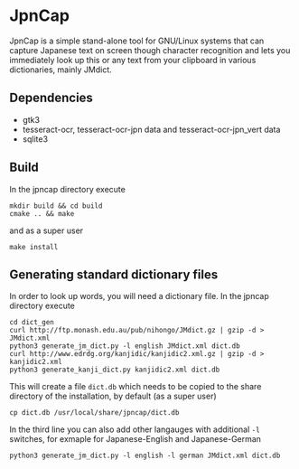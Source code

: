 # JpnCap

JpnCap is a simple stand-alone tool for GNU/Linux systems that can
capture Japanese text on screen though character recognition and lets
you immediately look up this or any text from your clipboard in various
dictionaries, mainly JMdict.

## Dependencies
* gtk3
* tesseract-ocr, tesseract-ocr-jpn data and tesseract-ocr-jpn_vert data
* sqlite3

## Build
In the jpncap directory execute

```
mkdir build && cd build
cmake .. && make
```
and as a super user
```
make install
```

## Generating standard dictionary files
In order to look up words, you will need a dictionary file. In the
jpncap directory execute
```
cd dict_gen
curl http://ftp.monash.edu.au/pub/nihongo/JMdict.gz | gzip -d > JMdict.xml
python3 generate_jm_dict.py -l english JMdict.xml dict.db
curl http://www.edrdg.org/kanjidic/kanjidic2.xml.gz | gzip -d > kanjidic2.xml
python3 generate_kanji_dict.py kanjidic2.xml dict.db
```
This will create a file `dict.db` which needs to be copied to the share
directory of the installation, by default (as a super user)
```
cp dict.db /usr/local/share/jpncap/dict.db
```
In the third line you can also add other langauges with additional `-l`
switches, for exmaple for Japanese-English and Japanese-German
```
python3 generate_jm_dict.py -l english -l german JMdict.xml dict.db
```

